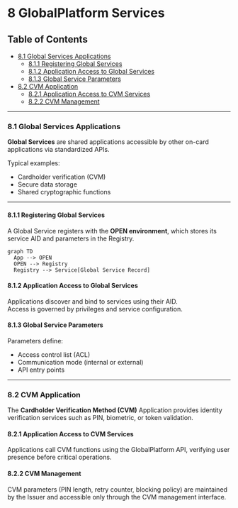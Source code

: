 # 8 GlobalPlatform Services

## Table of Contents
- [8.1 Global Services Applications](#81-global-services-applications)
  - [8.1.1 Registering Global Services](#811-registering-global-services)
  - [8.1.2 Application Access to Global Services](#812-application-access-to-global-services)
  - [8.1.3 Global Service Parameters](#813-global-service-parameters)
- [8.2 CVM Application](#82-cvm-application)
  - [8.2.1 Application Access to CVM Services](#821-application-access-to-cvm-services)
  - [8.2.2 CVM Management](#822-cvm-management)

---

### 8.1 Global Services Applications
**Global Services** are shared applications accessible by other on-card applications via standardized APIs.

Typical examples:
- Cardholder verification (CVM)
- Secure data storage
- Shared cryptographic functions

---

#### 8.1.1 Registering Global Services
A Global Service registers with the **OPEN environment**, which stores its service AID and parameters in the Registry.

```mermaid
graph TD
  App --> OPEN
  OPEN --> Registry
  Registry --> Service[Global Service Record]
```

#### 8.1.2 Application Access to Global Services
Applications discover and bind to services using their AID.  
Access is governed by privileges and service configuration.

#### 8.1.3 Global Service Parameters
Parameters define:
- Access control list (ACL)
- Communication mode (internal or external)
- API entry points

---

### 8.2 CVM Application
The **Cardholder Verification Method (CVM)** Application provides identity verification services such as PIN, biometric, or token validation.

#### 8.2.1 Application Access to CVM Services
Applications call CVM functions using the GlobalPlatform API, verifying user presence before critical operations.

#### 8.2.2 CVM Management
CVM parameters (PIN length, retry counter, blocking policy) are maintained by the Issuer and accessible only through the CVM management interface.
